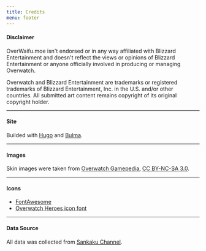```yaml
---
title: Credits
menu: footer
---
```


#### Disclaimer

OverWaifu.moe isn't endorsed or in any way affiliated with Blizzard
Entertainment and doesn't reflect the views or opinions of Blizzard
Entertainment or anyone officially involved in producing or managing Overwatch.

Overwatch and Blizzard Entertainment are trademarks or registered trademarks of
Blizzard Entertainment, Inc. in the U.S. and/or other countries. All submitted
art content remains copyright of its original copyright holder.

***

#### Site

Builded with [Hugo](https://gohugo.io) and [Bulma](https://bulma.io).

***

#### Images

Skin images were taken from [Overwatch Gamepedia](https://overwatch.gamepedia.com),
[CC BY-NC-SA 3.0](https://creativecommons.org/licenses/by-nc-sa/3.0/).

***

#### Icons

* [FontAwesome](https://fontawesome.com/)
* [Overwatch Heroes icon font](https://github.com/255kb/overwatch-heroes-icon-font)

***

#### Data Source

All data was collected from [Sankaku Channel](https://chan.sankakucomplex.com/).
